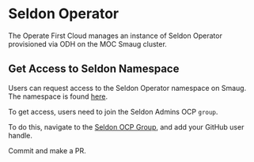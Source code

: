 # Seldon Operator

The Operate First Cloud manages an instance of Seldon Operator provisioned via ODH on the MOC Smaug cluster.

## Get Access to Seldon Namespace

Users can request access to the Seldon Operator namespace on Smaug. The namespace is found [here][opf-smaug].

To get access, users need to join the Seldon Admins OCP `group`.

To do this, navigate to the [Seldon OCP Group][group], and add your GitHub user handle.

Commit and make a PR.

[opf-smaug]: https://console-openshift-console.apps.smaug.na.operate-first.cloud/k8s/cluster/projects/opf-seldon
[group]: ../../../../cluster-scope/base/user.openshift.io/groups/seldon-admin
